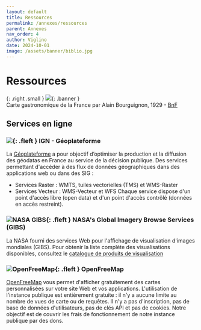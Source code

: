 ```yaml
---
layout: default
title: Ressources
permalink: /annexes/ressources
parent: Annexes
nav_order: 4
author: Viglino
date: 2024-10-01
image: /assets/banner/biblio.jpg
---
```


# Ressources

{: .right .small }
![](/Macarte-MI/assets/banner/btv1b52504043q.jpg){: .banner }   
Carte gastronomique de la France par Alain Bourguignon, 1929 - [BnF](https://gallica.bnf.fr/ark:/12148/btv1b52504043q/)

## Services en ligne

### ![](https://geoservices.ign.fr/themes/custom/ignpro/logo.svg){: .fleft } IGN - Géoplateforme

La [Géoplateforme](https://geoservices.ign.fr/services-geoplateforme) a pour objectif d’optimiser la production et la diffusion des géodatas en France au service de la décision publique. 
Des services permettant d'accéder à des flux de données géographiques dans des applications web ou dans des SIG :
 - Services Raster : WMTS, tuiles vectorielles (TMS) et WMS-Raster
 - Services Vecteur : WMS-Vecteur et WFS
Chaque service dispose d'un point d'accès libre (open data) et d'un point d'accès contrôlé (données en accès restreint).


### ![NASA GIBS](https://avatars.githubusercontent.com/u/6089130?s=200){: .fleft } NASA's Global Imagery Browse Services (GIBS) 

La NASA fourni des services Web pour l'affichage de visualisation d'images mondiales (GIBS).
Pour obtenir la liste complète des visualisations disponibles, consultez le [catalogue de produits de visualisation](https://nasa-gibs.github.io/gibs-api-docs/access-basics/)

### ![OpenFreeMap](https://openfreemap.org/logo.jpg){: .fleft } OpenFreeMap

[OpenFreeMap](https://openfreemap.org/) vous permet d'afficher gratuitement des cartes personnalisées sur votre site Web et vos applications.
L'utilisation de l'instance publique est entièrement gratuite : il n'y a aucune limite au nombre de vues de carte ou de requêtes. Il n'y a pas d'inscription, pas de base de données d'utilisateurs, pas de clés API et pas de cookies. Notre objectif est de couvrir les frais de fonctionnement de notre instance publique par des dons.

